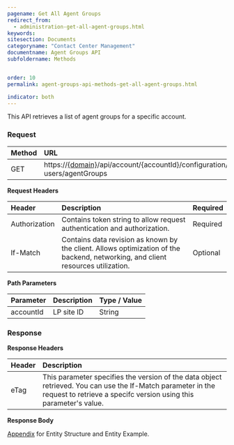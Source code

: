 ```yaml
---
pagename: Get All Agent Groups
redirect_from:
  - administration-get-all-agent-groups.html
keywords:
sitesection: Documents
categoryname: "Contact Center Management"
documentname: Agent Groups API
subfoldername: Methods


order: 10
permalink: agent-groups-api-methods-get-all-agent-groups.html

indicator: both
---
```


This API retrieves a list of agent groups for a specific account.

### Request

| Method | URL |
| :------- | :----- |
| GET  | https://[{domain}](/agent-domain-domain-api.html)/api/account/{accountId}/configuration/le-users/agentGroups |

**Request Headers**

| Header  | Description  |Required |
| :------- | :--------------- | :--- |
| Authorization | Contains token string to allow request authentication and authorization. | Required
| If-Match | Contains data revision as known by the client. Allows optimization of the backend, networking, and client resources utilization.|  Optional |

**Path Parameters**

| Parameter | Description | Type / Value |
| :---------- | :------------- | :-------------- |
 |accountId | LP site ID | String  |

### Response

**Response Headers**

| Header | Description|
| :------- | :------------- |
 |eTag | This parameter specifies the version of the data object retrieved. You can use the If-Match parameter in the request to retrieve a specifc version using this parameter's value. |

**Response Body**

[Appendix](administration-agent-groups-appendix.html) for Entity Structure and Entity Example.
